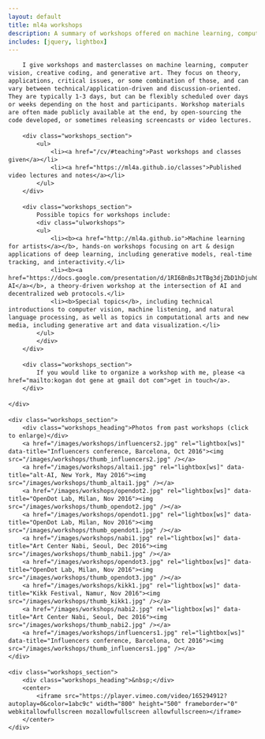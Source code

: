 ```yaml
---
layout: default
title: ml4a workshops
description: A summary of workshops offered on machine learning, computer vision, creative coding, and generative art.
includes: [jquery, lightbox]
---
```


<div id="work">
	<div id="workshops_about">
		
		I give workshops and masterclasses on machine learning, computer vision, creative coding, and generative art. They focus on theory, applications, critical issues, or some combination of those, and can vary between technical/application-driven and discussion-oriented. They are typically 1-3 days, but can be flexibly scheduled over days or weeks depending on the host and participants. Workshop materials are often made publicly available at the end, by open-sourcing the code developed, or sometimes releasing screencasts or video lectures.

		<div class="workshops_section">
			<ul>
				<li><a href="/cv/#teaching">Past workshops and classes given</a></li>
				<li><a href="https://ml4a.github.io/classes">Published video lectures and notes</a></li>
			</ul>
		</div>

		<div class="workshops_section">
			Possible topics for workshops include:
			<div class="ulworkshops">
			<ul>
				<li><b><a href="http://ml4a.github.io">Machine learning for artists</a></b>, hands-on workshops focusing on art & design applications of deep learning, including generative models, real-time tracking, and interactivity.</li>
				<li><b><a href="https://docs.google.com/presentation/d/1RI6BnBsJtTBg3djZbD1hDjuhQagPBAUtAqcqoYWQTxU">Decentralized AI</a></b>, a theory-driven workshop at the intersection of AI and decentralized web protocols.</li>	
				<li><b>Special topics</b>, including technical introductions to computer vision, machine listening, and natural language processing, as well as topics in computational arts and new media, including generative art and data visualization.</li>
			</ul>
			</div>
		</div>
		
		<div class="workshops_section">
			If you would like to organize a workshop with me, please <a href="mailto:kogan dot gene at gmail dot com">get in touch</a>.
		</div>

	</div>

	<div class="workshops_section">
		<div class="workshops_heading">Photos from past workshops (click to enlarge)</div>
		<a href="/images/workshops/influencers2.jpg" rel="lightbox[ws]" data-title="Influencers conference, Barcelona, Oct 2016"><img src="/images/workshops/thumb_influencers2.jpg" /></a>
		<a href="/images/workshops/altai1.jpg" rel="lightbox[ws]" data-title="alt-AI, New York, May 2016"><img src="/images/workshops/thumb_altai1.jpg" /></a>
		<a href="/images/workshops/opendot2.jpg" rel="lightbox[ws]" data-title="OpenDot Lab, Milan, Nov 2016"><img src="/images/workshops/thumb_opendot2.jpg" /></a>
		<a href="/images/workshops/opendot1.jpg" rel="lightbox[ws]" data-title="OpenDot Lab, Milan, Nov 2016"><img src="/images/workshops/thumb_opendot1.jpg" /></a>	
		<a href="/images/workshops/nabi1.jpg" rel="lightbox[ws]" data-title="Art Center Nabi, Seoul, Dec 2016"><img src="/images/workshops/thumb_nabi1.jpg" /></a>	
		<a href="/images/workshops/opendot3.jpg" rel="lightbox[ws]" data-title="OpenDot Lab, Milan, Nov 2016"><img src="/images/workshops/thumb_opendot3.jpg" /></a>
		<a href="/images/workshops/kikk1.jpg" rel="lightbox[ws]" data-title="Kikk Festival, Namur, Nov 2016"><img src="/images/workshops/thumb_kikk1.jpg" /></a>
		<a href="/images/workshops/nabi2.jpg" rel="lightbox[ws]" data-title="Art Center Nabi, Seoul, Dec 2016"><img src="/images/workshops/thumb_nabi2.jpg" /></a>
		<a href="/images/workshops/influencers1.jpg" rel="lightbox[ws]" data-title="Influencers conference, Barcelona, Oct 2016"><img src="/images/workshops/thumb_influencers1.jpg" /></a>	
	</div>
	
	<div class="workshops_section">
		<div class="workshops_heading">&nbsp;</div>
		<center>
			<iframe src="https://player.vimeo.com/video/165294912?autoplay=0&color=1abc9c" width="800" height="500" frameborder="0" webkitallowfullscreen mozallowfullscreen allowfullscreen></iframe>
		</center>
	</div>
	
</div>
